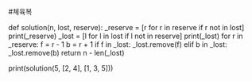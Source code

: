 #쳬육복

def solution(n, lost, reserve):
    _reserve = [r for r in reserve if r not in lost]
    print(_reserve)
    _lost = [l for l in lost if l not in reserve]
    print(_lost)
    for r in _reserve:
        f = r - 1
        b = r + 1
        if f in _lost:
            _lost.remove(f)
        elif b in _lost:
            _lost.remove(b)
    return n - len(_lost)


print(solution(5, [2, 4], [1, 3, 5]))
